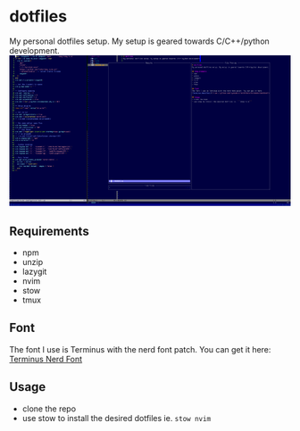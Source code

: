 # dotfiles
My personal dotfiles setup. My setup is geared towards C/C++/python development.
![screenshot](screenshot.png)

## Requirements
- npm
- unzip
- lazygit
- nvim
- stow
- tmux

## Font
The font I use is Terminus with the nerd font patch. You can get it here:
[Terminus Nerd Font](https://github.com/ryanoasis/nerd-fonts/releases/download/v3.1.1/Terminus.zip)

## Usage
- clone the repo
- use stow to install the desired dotfiles ie. ```stow nvim```
